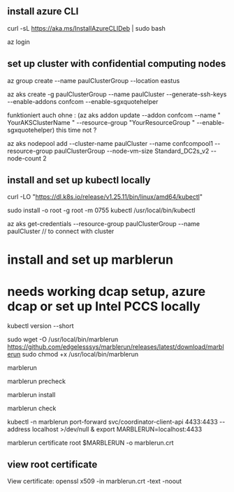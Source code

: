 
## install azure CLI
curl -sL https://aka.ms/InstallAzureCLIDeb | sudo bash

az login

## set up cluster with confidential computing nodes


az group create --name paulClusterGroup --location eastus

az aks create -g paulClusterGroup --name paulCluster --generate-ssh-keys --enable-addons confcom --enable-sgxquotehelper

funktioniert auch ohne : (az aks addon update --addon confcom --name " YourAKSClusterName " --resource-group "YourResourceGroup " --enable-sgxquotehelper) this time not ? 

az aks nodepool add --cluster-name paulCluster --name confcompool1 --resource-group paulClusterGroup --node-vm-size Standard_DC2s_v2 --node-count 2

## install and set up kubectl locally
curl -LO "https://dl.k8s.io/release/v1.25.11/bin/linux/amd64/kubectl"

sudo install -o root -g root -m 0755 kubectl /usr/local/bin/kubectl

az aks get-credentials --resource-group paulClusterGroup --name paulCluster  // to connect with cluster

# install and set up marblerun
# needs working dcap setup, azure dcap or set up Intel PCCS locally
kubectl version --short 

sudo wget -O /usr/local/bin/marblerun https://github.com/edgelesssys/marblerun/releases/latest/download/marblerun
sudo chmod +x /usr/local/bin/marblerun

marblerun

marblerun precheck

marblerun install

marblerun check

kubectl -n marblerun port-forward svc/coordinator-client-api 4433:4433 --address localhost >/dev/null &
export MARBLERUN=localhost:4433

marblerun certificate root $MARBLERUN -o marblerun.crt

## view root certificate

View certificate: openssl x509 -in marblerun.crt -text -noout
